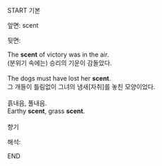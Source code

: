 START
기본

앞면:
scent


뒷면:
<div>The <strong>scent</strong> of victory was in the air. </div><div><div>(분위기 속에는) 승리의 기운이 감돌았다.</div></div><div><br></div><div><div>The dogs must have lost her <strong>scent</strong>. </div><div><div>그 개들이 틀림없이 그녀의 냄새[자취]를 놓친 모양이었다.</div></div></div><div><br></div><div><div><div><span>흙내음, 풀내음.</span></div></div><div><div><span>Earthy <strong>scent</strong>, grass <strong>scent</strong>.</span></div></div></div><div><br></div><div>향기</div>


해석:
<!--ID: 1746614454611-->
END